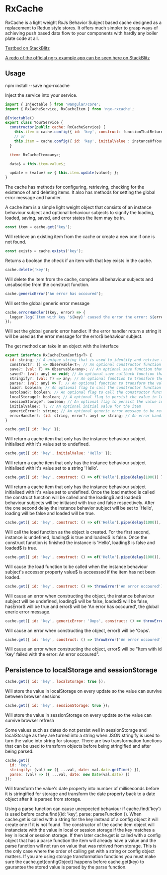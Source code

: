 # RxCache

RxCache is a light weight RxJs Behavior Subject based cache designed as a replacement to Redux style stores. It offers much simpler to grasp ways of achieving push based data flow to your components with hardly any boiler plate code at all.

[Testbed on StackBlitz](https://stackblitz.com/edit/angular-3yqpfe)

[A redo of the official ngrx example app can be seen here on StackBlitz](https://stackblitz.com/edit/github-tsrf1f)

## Usage

npm install --save ngx-rxcache

Inject the service into your service.

```javascript
import { Injectable } from '@angular/core';
import { RxCacheService, RxCacheItem } from 'ngx-rxcache';

@Injectable()
export class YourService {
  constructor(public cache: RxCacheService) {
    this.item = cache.config({ id: 'key', construct: functionThatReturnsObservableOfYourType });
    // or
    this.item = cache.config({ id: 'key', initialValue : instanceOfYourType });
  }

  item: RxCacheItem<any>;

  data$ = this.item.value$;

  update = (value) => { this.item.update(value); };
}
```
The cache has methods for configuring, retrieving, checking for the existence of and deleting items. It also has methods for setting the global error message and handler.

A cache item is a simple light weight object that consists of an instance behaviour subject and optional behaviour subjects to signify the loading, loaded, saving, saved, and error states the item may be in.

```javascript
const item = cache.get('key');
```
Will retrieve an existing item from the cache or create a new one if one is not found.

```javascript
const exists = cache.exists('key');
```
Returns a boolean the check if an item with that key exists in the cache.

```javascript
cache.delete('key');
```
Will delete the item from the cache, complete all behaviour subjects and unsubscribe from the construct function.

```javascript
cache.genericError('An error has occoured');
```
Will set the global generic error message

```javascript
cache.errorHandler((key, error) => {
  logger.log(`Item with key '${key}' caused the error the error: ${error}`);
});
```
Will set the global generic error handler. If the error handler return a string it will be used as the error message for the error$ behaviour subject.

The get method can take in an object with the interface

```javascript
export interface RxCacheItemConfig<T> {
  id: string; // A unique string that is used to identify and retrive the item from the cache
  construct?: () => Observable<T>; // An optional constructor function that returns an observable of your type
  save?: (val: T) => Observable<any>; // An optional save function that saves the current instance
  saved?: (val: any) => void; // An optional save callback function that is called after the save method succeeds
  stringify?: (val: T) => any; // An optional function to transform the value before it is stringified for storage
  parse?: (val: any) => T; // An optional function to transform the value after it is parse from storage
  load?: boolean; // An optional flag to call the constructor function as soon as the item is created
  autoload?: boolean; // An optional flag to call the constructor function when the value$ accessor property is called if it is not already loaded
  localStorage?: boolean; // A optional flag to persist the value in localStorage to survive across browser sessions
  sessionStorage?: boolean; // An optional flag to persist the value in sessionStorage to survive browser refresh
  initialValue?: T; // An optional initial value for the item
  genericError?: string; // An optional generic error message to be returned on persist and construct failures
  errorHandler?: (id: string, error?: any) => string; // An error handler to be run on persist and construct failures, if it returns a string it will be used as the error message
}
```


```javascript
cache.get({ id: 'key' });
```
Will return a cache item that only has the instance behaviour subject initialised with it's value set to undefined.

```javascript
cache.get({ id: 'key', initialValue: 'Hello' });
```
Will return a cache item that only has the instance behaviour subject initialised with it's value set to a string 'Hello'.

```javascript
cache.get({ id: 'key', construct: () => of('Hello').pipe(delay(1000)) });
```
Will return a cache item that only has the instance behaviour subject initialised with it's value set to undefined. Once the load method is called the construct function will be called and the loading$ and loaded$ behaviour subjects will be initiased with true and false respectively. After the one second delay the instance behavior subject will be set to 'Hello', loading will be false and loaded will be true.

```javascript
cache.get({ id: 'key', construct: () => of('Hello').pipe(delay(1000)), load: true });
```
Will call the load function as the object is created. For the first second, instance is undefined, loading$ is true and loaded$ is false. Once the construct function is finished the instance is 'Hello', loading$ is false and loaded$ is true.

```javascript
cache.get({ id: 'key', construct: () => of('Hello').pipe(delay(1000)), autoload: true });
```
Will cause the load function to be called when the instance behaviour subject's accessor property value$ is acceessed if the item has not been loaded.

```javascript
cache.get({ id: 'key', construct: () => throwError('An error occoured')), load: true });
```
Will cause an error when constructing the object, the instance behaviour subject will be undefined, loading$ will be false, loaded$ will be false, hasError$ will be true and error$ will be 'An error has occoured', the global eneric error message.

```javascript
cache.get({ id: 'key', genericError: 'Oops', construct: () => throwError('An error occoured')), load: true });
```
Will cause an error when constructing the object, error$ will be 'Oops'.

```javascript
cache.get({ id: 'key', construct: () => throwError('An error occoured')), load: true, errorHandler: (id: string, error: any) => `Item with id '${id}' failed with the error: ${error}` });
```
Will cause an error when constructing the object, error$ will be "Item with id 'key' failed with the error: An error occoured".

## Persistence to localStorage and sessionStorage

```javascript
cache.get({ id: 'key', localStorage: true });
```
Will store the value in localStorage on every update so the value can survive between browser sessions

```javascript
cache.get({ id: 'key', sessionStorage: true });
```
Will store the value in sessionStorage on every update so the value can survive browser refresh

Some values such as dates do not persist well in sessionStorage and localStorage as they are turned into a string when JSON.stringify is used to turn the value into string for storage. There are two transformation functions that can be used to transform objects before being stringified and after being parsed.

```javascript
cache.get({
  id: 'key',
  stringify: (val) => ({ ...val, date: val.date.getTime() }),
  parse: (val) => ({ ...val, date: new Date(val.date) })
});
```
Will transform the value's date property into number of milliseconds before it is stringified for storage and transform the date property back to a date object after it is parsed from storage.

Using a parse function can cause unexpected behaviour if cache.find('key') is used before cache.find({id: 'key', parse: parseFunction }). When cache.get is called with a string for the key instead of a config object it will create one if it is not found. The constructor of the cache item object will instanciate with the value in local or session storage if the key matches a key in local or session storage. If then later cache.get is called with a config object that has a parse function the item will already have a value and the parse function will not run on value that was retrived from storage. This is the only case where the order of calling get with a string or config object matters. If you are using storage transformation functions you must make sure the cache.get(configObject) happens before cache.get(key) to gaurantee the stored value is parsed by the parse function.
